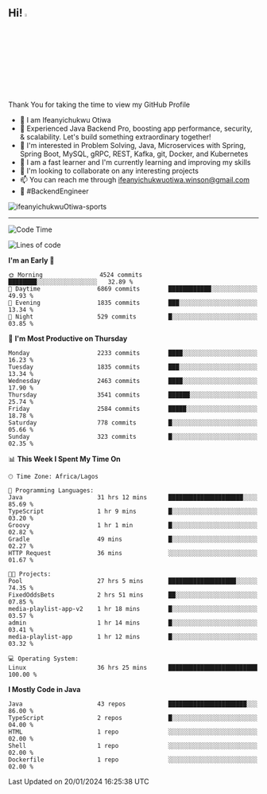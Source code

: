 <!-- BLOG-POST-LIST:START --><!-- BLOG-POST-LIST:END -->

## Hi! <img src="https://media.giphy.com/media/hvRJCLFzcasrR4ia7z/giphy.gif" width="4%"> 

Thank You for taking the time to view my GitHub Profile

- 👋 I am Ifeanyichukwu Otiwa
- 🚀 Experienced Java Backend Pro, boosting app performance, security, & scalability. Let's build something extraordinary together!
- 👀 I'm interested in Problem Solving, Java, Microservices with Spring, Spring Boot, MySQL, gRPC, REST, Kafka, git, Docker, and Kubernetes
- 🌱 I am a fast learner and I'm currently learning and improving my skills
- 💞️ I'm looking to collaborate on any interesting projects
- 📫 You can reach me through ifeanyichukwuotiwa.winson@gmail.com
- 🚀 #BackendEngineer

<p align="left" marginTop="10px"> <img src="https://komarev.com/ghpvc/?username=ifeanyichukwuOtiwa-sports&label=Profile%20views&color=0e75b6&style=for-the-badge" alt="ifeanyichukwuOtiwa-sports" /> </p>

***

<!--START_SECTION:waka-->
![Code Time](http://img.shields.io/badge/Code%20Time-2%2C143%20hrs%2038%20mins-blue)

![Lines of code](https://img.shields.io/badge/From%20Hello%20World%20I%27ve%20Written-4.6%20million%20lines%20of%20code-blue)

**I'm an Early 🐤** 

```text
🌞 Morning                4524 commits        ████████░░░░░░░░░░░░░░░░░   32.89 % 
🌆 Daytime                6869 commits        ████████████░░░░░░░░░░░░░   49.93 % 
🌃 Evening                1835 commits        ███░░░░░░░░░░░░░░░░░░░░░░   13.34 % 
🌙 Night                  529 commits         █░░░░░░░░░░░░░░░░░░░░░░░░   03.85 % 
```
📅 **I'm Most Productive on Thursday** 

```text
Monday                   2233 commits        ████░░░░░░░░░░░░░░░░░░░░░   16.23 % 
Tuesday                  1835 commits        ███░░░░░░░░░░░░░░░░░░░░░░   13.34 % 
Wednesday                2463 commits        ████░░░░░░░░░░░░░░░░░░░░░   17.90 % 
Thursday                 3541 commits        ██████░░░░░░░░░░░░░░░░░░░   25.74 % 
Friday                   2584 commits        █████░░░░░░░░░░░░░░░░░░░░   18.78 % 
Saturday                 778 commits         █░░░░░░░░░░░░░░░░░░░░░░░░   05.66 % 
Sunday                   323 commits         █░░░░░░░░░░░░░░░░░░░░░░░░   02.35 % 
```


📊 **This Week I Spent My Time On** 

```text
🕑︎ Time Zone: Africa/Lagos

💬 Programming Languages: 
Java                     31 hrs 12 mins      █████████████████████░░░░   85.69 % 
TypeScript               1 hr 9 mins         █░░░░░░░░░░░░░░░░░░░░░░░░   03.20 % 
Groovy                   1 hr 1 min          █░░░░░░░░░░░░░░░░░░░░░░░░   02.82 % 
Gradle                   49 mins             █░░░░░░░░░░░░░░░░░░░░░░░░   02.27 % 
HTTP Request             36 mins             ░░░░░░░░░░░░░░░░░░░░░░░░░   01.67 % 

🐱‍💻 Projects: 
Pool                     27 hrs 5 mins       ███████████████████░░░░░░   74.35 % 
FixedOddsBets            2 hrs 51 mins       ██░░░░░░░░░░░░░░░░░░░░░░░   07.85 % 
media-playlist-app-v2    1 hr 18 mins        █░░░░░░░░░░░░░░░░░░░░░░░░   03.57 % 
admin                    1 hr 14 mins        █░░░░░░░░░░░░░░░░░░░░░░░░   03.41 % 
media-playlist-app       1 hr 12 mins        █░░░░░░░░░░░░░░░░░░░░░░░░   03.32 % 

💻 Operating System: 
Linux                    36 hrs 25 mins      █████████████████████████   100.00 % 
```

**I Mostly Code in Java** 

```text
Java                     43 repos            ██████████████████████░░░   86.00 % 
TypeScript               2 repos             █░░░░░░░░░░░░░░░░░░░░░░░░   04.00 % 
HTML                     1 repo              ░░░░░░░░░░░░░░░░░░░░░░░░░   02.00 % 
Shell                    1 repo              ░░░░░░░░░░░░░░░░░░░░░░░░░   02.00 % 
Dockerfile               1 repo              ░░░░░░░░░░░░░░░░░░░░░░░░░   02.00 % 
```




 Last Updated on 20/01/2024 16:25:38 UTC
<!--END_SECTION:waka-->

<!--
<p align="center">
![trophy](https://github-profile-trophy.vercel.app/?username=ifeanyichukwuOtiwa-sports&theme=onedark) (https://github.com/ryo-ma/github-profile-trophy)
</p>
-->

<!---
ifeanyi-otiwa/ifeanyi-otiwa is a ✨ special ✨ repository because its `README.md` (this file) appears on your GitHub profile.
You can click the Preview link to take a look at your changes.
--->
